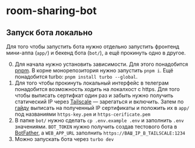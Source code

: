 # room-sharing-bot

## Запуск бота локально

Для того чтобы запустить бота нужно отдельно запустить фронтенд мини-аппа (`app/`) и бекенд бота (`bot/`), а ещё прокинуть одно в другое.

0. Для начала нужно установить зависимости. Для этого понадобится [pnpm](https://formulae.brew.sh/formula/pnpm). В корне монорепозитория нужно запустить `pnpm i`. Ещё понадобится turbo: `pnpm install turbo --global`.
1. Для того чтобы прокинуть локальный интерфейс в телеграм понадобится возможность ходить на локалхост с https. Для того чтобы выписать сертифкат один раз и забыть нужно получить статический IP через [Tailscale](https://tailscale.com/) — зарегаться и включить. Затем по [гайду](https://web.dev/articles/how-to-use-local-https) выписать на полученный IP сертификаты и положить их в `app/` под названиями `https-key.pem` и `https-cerificate.pem`
2. В папке `bot/` нужно сделать `cp .env.example .env` и заполнить `.env` значениями. `BOT_TOKEN` нужно получить создав тестового бота в [BotFather](t.me/botfather), а `WEB_APP_URL` заполнить `https://ВАШ_IP_В_TAILSCALE:1234`
3. Можно запускать бота через `turbo dev`
